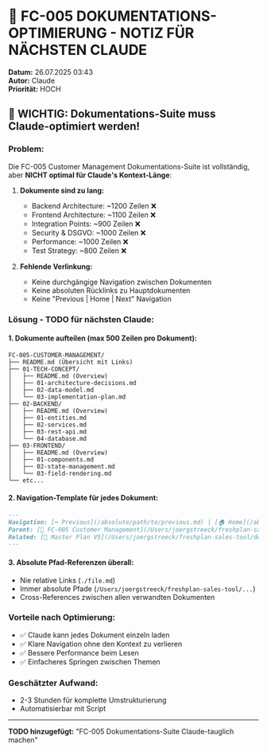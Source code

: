 # 📝 FC-005 DOKUMENTATIONS-OPTIMIERUNG - NOTIZ FÜR NÄCHSTEN CLAUDE

**Datum:** 26.07.2025 03:43  
**Autor:** Claude  
**Priorität:** HOCH  

## 🚨 WICHTIG: Dokumentations-Suite muss Claude-optimiert werden!

### Problem:
Die FC-005 Customer Management Dokumentations-Suite ist vollständig, aber **NICHT optimal für Claude's Kontext-Länge**:

1. **Dokumente sind zu lang:**
   - Backend Architecture: ~1200 Zeilen ❌
   - Frontend Architecture: ~1100 Zeilen ❌  
   - Integration Points: ~900 Zeilen ❌
   - Security & DSGVO: ~1000 Zeilen ❌
   - Performance: ~1000 Zeilen ❌
   - Test Strategy: ~800 Zeilen ❌

2. **Fehlende Verlinkung:**
   - Keine durchgängige Navigation zwischen Dokumenten
   - Keine absoluten Rücklinks zu Hauptdokumenten
   - Keine "Previous | Home | Next" Navigation

### Lösung - TODO für nächsten Claude:

#### 1. Dokumente aufteilen (max 500 Zeilen pro Dokument):
```
FC-005-CUSTOMER-MANAGEMENT/
├── README.md (Übersicht mit Links)
├── 01-TECH-CONCEPT/
│   ├── README.md (Overview)
│   ├── 01-architecture-decisions.md
│   ├── 02-data-model.md
│   └── 03-implementation-plan.md
├── 02-BACKEND/
│   ├── README.md (Overview)
│   ├── 01-entities.md
│   ├── 02-services.md
│   ├── 03-rest-api.md
│   └── 04-database.md
├── 03-FRONTEND/
│   ├── README.md (Overview)
│   ├── 01-components.md
│   ├── 02-state-management.md
│   └── 03-field-rendering.md
└── etc...
```

#### 2. Navigation-Template für jedes Dokument:
```markdown
---
Navigation: [⬅️ Previous](/absolute/path/to/previous.md) | [🏠 Home](/absolute/path/to/README.md) | [➡️ Next](/absolute/path/to/next.md)
Parent: [📁 FC-005 Customer Management](/Users/joergstreeck/freshplan-sales-tool/docs/features/FC-005-CUSTOMER-MANAGEMENT/README.md)
Related: [🔗 Master Plan V5](/Users/joergstreeck/freshplan-sales-tool/docs/CRM_COMPLETE_MASTER_PLAN_V5.md) | [🔗 CLAUDE.md](/Users/joergstreeck/freshplan-sales-tool/CLAUDE.md)
---
```

#### 3. Absolute Pfad-Referenzen überall:
- Nie relative Links (`./file.md`)
- Immer absolute Pfade (`/Users/joergstreeck/freshplan-sales-tool/...`)
- Cross-References zwischen allen verwandten Dokumenten

### Vorteile nach Optimierung:
- ✅ Claude kann jedes Dokument einzeln laden
- ✅ Klare Navigation ohne den Kontext zu verlieren
- ✅ Bessere Performance beim Lesen
- ✅ Einfacheres Springen zwischen Themen

### Geschätzter Aufwand:
- 2-3 Stunden für komplette Umstrukturierung
- Automatisierbar mit Script

---

**TODO hinzugefügt:** "FC-005 Dokumentations-Suite Claude-tauglich machen"